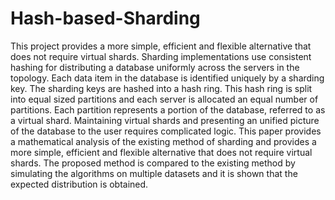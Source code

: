 # Hash-based-Sharding
This project provides a more simple, efficient and flexible alternative that does not require virtual shards.
Sharding implementations use consistent hashing for distributing a database uniformly across the servers in the topology. Each data item in the database is identified uniquely by a sharding key. The sharding keys are hashed into a hash ring. This hash ring is split into equal sized partitions and each server is allocated an equal number of partitions. Each partition represents a portion of the database, referred to as a virtual shard. Maintaining virtual shards and presenting an unified picture of the database to the user requires complicated logic. This paper provides a mathematical analysis of the existing method of sharding and provides a more simple, efficient and flexible alternative that does not require virtual shards. The proposed method is compared to the existing method by simulating the algorithms on multiple datasets and it is shown that the expected distribution is obtained.
